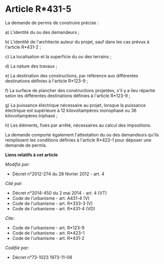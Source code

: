 # Article R*431-5

La demande de permis de construire précise : 

a) L'identité du ou des demandeurs ; 

b) L'identité de l'architecte auteur du projet, sauf dans les cas prévus à l'article R*431-2 ; 

c) La localisation et la superficie du ou des terrains ; 

d) La nature des travaux ; 

e) La destination des constructions, par référence aux différentes destinations définies à l'article R*123-9 ; 

f) La surface de plancher des constructions projetées, s'il y a lieu répartie selon les différentes destinations définies à
l'article R*123-9 ; 

g) La puissance électrique nécessaire au projet, lorsque la puissance électrique est supérieure à 12 kilovoltampères
monophasé ou 36 kilovoltampères triphasé ; 

h) Les éléments, fixés par arrêté, nécessaires au calcul des impositions. 

La demande comporte également l'attestation du ou des demandeurs qu'ils remplissent les conditions définies à l'article
R*423-1 pour déposer une demande de permis.

**Liens relatifs à cet article**

_Modifié par_:

  - Décret n°2012-274 du 28 février 2012 - art. 4

_Cité par_:

  - Décret n°2014-450 du 2 mai 2014 - art. 4 (VT)
  - Code de l'urbanisme - art. A431-4 (V)
  - Code de l'urbanisme - art. R*333-3 (V)
  - Code de l'urbanisme - art. R*431-4 (VD)

_Cite_:

  - Code de l'urbanisme - art. R*123-9
  - Code de l'urbanisme - art. R*423-1
  - Code de l'urbanisme - art. R*431-2

_Codifié par_:

  - Décret n°73-1023 1973-11-08
